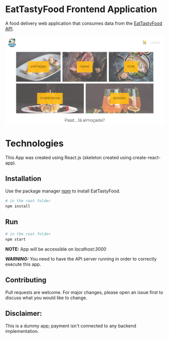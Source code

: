 # EatTastyFood Frontend Application

A food delivery web application that consumes data from the [EatTastyFood API](https://github.com/soraiavmv/eat-tasty-food-api). 

![example](public/example.png)

# Technologies

This App was created using React.js (skeleton created using create-react-app).

## Installation

Use the package manager [npm](https://www.npmjs.com/) to install EatTastyFood.

```bash
# in the root folder
npm install
```

## Run

```bash
# in the root folder
npm start
```

**NOTE:** App will be accessible on *localhost:3000*

***WARNING:*** You need to have the API server running in order to correctly execute this app.

## Contributing
Pull requests are welcome. For major changes, please open an issue first to discuss what you would like to change.

## Disclaimer:
This is a dummy app; payment isn't connected to any backend implementation.